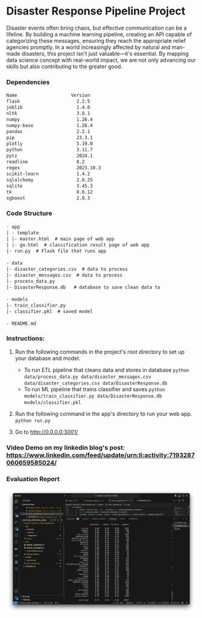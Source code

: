 # Disaster Response Pipeline Project
Disaster events often bring chaos, but effective communication can be a lifeline. By building a machine learning pipeline, creating an API capable of categorizing these messages, ensuring they reach the appropriate relief agencies promptly.
In a world increasingly affected by natural and man-made disasters, this project isn't just valuable—it's essential. By mapping data science concept with real-world impact, we are not only advancing our skills but also contributing to the greater good. 

### Dependencies
    Name                    Version                  
    flask                     2.2.5             
    joblib                    1.4.0             
    nltk                      3.8.1             
    numpy                     1.26.4            
    numpy-base                1.26.4            
    pandas                    2.2.1             
    pip                       23.3.1            
    plotly                    5.19.0            
    python                    3.11.7                 
    pytz                      2024.1            
    readline                  8.2                    
    regex                     2023.10.3         
    scikit-learn              1.4.2             
    sqlalchemy                2.0.25            
    sqlite                    3.45.3                 
    tk                        8.6.12                  
    xgboost                   2.0.3             

### Code Structure
    - app
    | - template
    | |- master.html  # main page of web app
    | |- go.html  # classification result page of web app
    |- run.py  # Flask file that runs app

    - data
    |- disaster_categories.csv  # data to process 
    |- disaster_messages.csv  # data to process
    |- process_data.py
    |- DisasterResponse.db   # database to save clean data to

    - models
    |- train_classifier.py
    |- classifier.pkl  # saved model 

    - README.md

### Instructions:
1. Run the following commands in the project's root directory to set up your database and model.

    - To run ETL pipeline that cleans data and stores in database
        `python data/process_data.py data/disaster_messages.csv data/disaster_categories.csv data/DisasterResponse.db`
    - To run ML pipeline that trains classifier and saves
        `python models/train_classifier.py data/DisasterResponse.db models/classifier.pkl`

2. Run the following command in the app's directory to run your web app.
    `python run.py`

3. Go to http://0.0.0.0:3001/

### Video Demo on my linkedin blog's post: https://www.linkedin.com/feed/update/urn:li:activity:7193287060659585024/

### Evaluation Report
![](evaluation_report.png)
